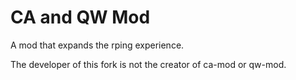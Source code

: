# CA and QW Mod

A mod that expands the rping experience.

The developer of this fork is not the creator of ca-mod or qw-mod.
